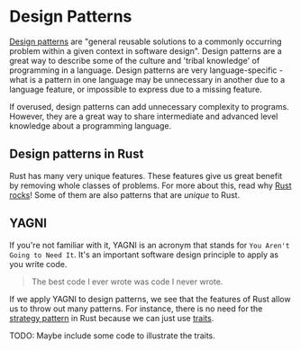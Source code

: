 # Design Patterns

[Design patterns](https://en.wikipedia.org/wiki/Software_design_pattern) are "general reusable solutions to a commonly occurring problem within a given context in software design". 
Design patterns are a great way to describe some of the culture and 'tribal knowledge' of programming in a language.
Design patterns are very language-specific - what is a pattern in one language may be unnecessary in another due to a language feature, or impossible to express due to a missing feature.

If overused, design patterns can add unnecessary complexity to programs. However, they are a great way to share intermediate and advanced level knowledge about a programming language.

## Design patterns in Rust

Rust has many very unique features. These features give us great benefit by removing whole classes of problems. For more about this, read why [Rust rocks](/rust_rocks.md)! Some of them are also patterns that are _unique_ to Rust.

## YAGNI

If you're not familiar with it, YAGNI is an acronym that stands for `You Aren't Going to Need It`. It's an important software design principle to apply as you write code.

> The best code I ever wrote was code I never wrote.

If we apply YAGNI to design patterns, we see that the features of Rust allow us to throw out many patterns. For instance, there is no need for the [strategy pattern](https://en.wikipedia.org/wiki/Strategy_pattern) in Rust because we can just use [traits](https://doc.rust-lang.org/book/traits.html).

TODO: Maybe include some code to illustrate the traits.
